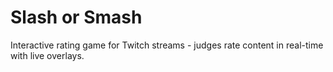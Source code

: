 # Slash or Smash

Interactive rating game for Twitch streams - judges rate content in real-time with live overlays.
